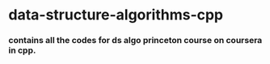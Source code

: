 # data-structure-algorithms-cpp

### contains all the codes for ds algo princeton course on coursera in cpp.
